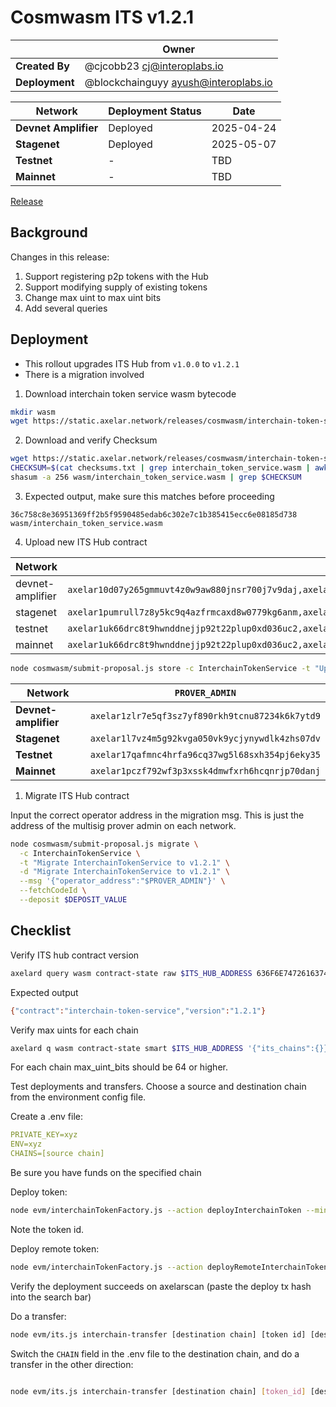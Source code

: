 # Cosmwasm ITS v1.2.1

|                | **Owner**                              |
| -------------- | -------------------------------------- |
| **Created By** | @cjcobb23 <cj@interoplabs.io>          |
| **Deployment** | @blockchainguyy <ayush@interoplabs.io> |

| **Network**          | **Deployment Status** | **Date**   |
| -------------------- | --------------------- | ---------- |
| **Devnet Amplifier** | Deployed              | 2025-04-24 |
| **Stagenet**         | Deployed              | 2025-05-07 |
| **Testnet**          | -                     | TBD        |
| **Mainnet**          | -                     | TBD        |

[Release](https://github.com/axelarnetwork/axelar-amplifier/releases/tag/interchain-token-service-v1.2.1)

## Background

Changes in this release:

1. Support registering p2p tokens with the Hub
2. Support modifying supply of existing tokens
3. Change max uint to max uint bits
4. Add several queries

## Deployment

- This rollout upgrades ITS Hub from `v1.0.0` to `v1.2.1`
- There is a migration involved

1. Download interchain token service wasm bytecode

```bash
mkdir wasm
wget https://static.axelar.network/releases/cosmwasm/interchain-token-service/1.2.1/interchain_token_service.wasm --directory-prefix=wasm/
```

2. Download and verify Checksum
```bash
wget https://static.axelar.network/releases/cosmwasm/interchain-token-service/1.2.1/checksums.txt
CHECKSUM=$(cat checksums.txt | grep interchain_token_service.wasm | awk '{print $1}')
shasum -a 256 wasm/interchain_token_service.wasm | grep $CHECKSUM
```

3. Expected output, make sure this matches before proceeding
```
36c758c8e36951369ff2b5f9590485edab6c302e7c1b385415ecc6e08185d738  wasm/interchain_token_service.wasm
```

4. Upload new ITS Hub contract

| Network          | `INIT_ADDRESSES`                                                                                                                            | `RUN_AS_ACCOUNT`                                | `DEPOSIT_VALUE` |
| ---------------- | ------------------------------------------------------------------------------------------------------------------------------------------- | ----------------------------------------------- | --------------- |
| devnet-amplifier | `axelar10d07y265gmmuvt4z0w9aw880jnsr700j7v9daj,axelar1zlr7e5qf3sz7yf890rkh9tcnu87234k6k7ytd9`                                               | `axelar10d07y265gmmuvt4z0w9aw880jnsr700j7v9daj` | `100000000`     |
| stagenet         | `axelar1pumrull7z8y5kc9q4azfrmcaxd8w0779kg6anm,axelar10d07y265gmmuvt4z0w9aw880jnsr700j7v9daj,axelar12qvsvse32cjyw60ztysd3v655aj5urqeup82ky` | `axelar10d07y265gmmuvt4z0w9aw880jnsr700j7v9daj` | `100000000`     |
| testnet          | `axelar1uk66drc8t9hwnddnejjp92t22plup0xd036uc2,axelar10d07y265gmmuvt4z0w9aw880jnsr700j7v9daj,axelar12f2qn005d4vl03ssjq07quz6cja72w5ukuchv7` | `axelar10d07y265gmmuvt4z0w9aw880jnsr700j7v9daj` | `2000000000`    |
| mainnet          | `axelar1uk66drc8t9hwnddnejjp92t22plup0xd036uc2,axelar10d07y265gmmuvt4z0w9aw880jnsr700j7v9daj,axelar1nctnr9x0qexemeld5w7w752rmqdsqqv92dw9am` | `axelar10d07y265gmmuvt4z0w9aw880jnsr700j7v9daj` | `2000000000`    |

```bash
node cosmwasm/submit-proposal.js store -c InterchainTokenService -t "Upload InterchainTokenService contract v1.2.1" -d "Upload InterchainTokenService contract v1.2.1" -r $RUN_AS_ACCOUNT --deposit $DEPOSIT_VALUE --instantiateAddresses $INIT_ADDRESSES --version 1.2.1
```

| Network              | `PROVER_ADMIN`                                  |
| -------------------- | ----------------------------------------------- |
| **Devnet-amplifier** | `axelar1zlr7e5qf3sz7yf890rkh9tcnu87234k6k7ytd9` |
| **Stagenet**         | `axelar1l7vz4m5g92kvga050vk9ycjynywdlk4zhs07dv` |
| **Testnet**          | `axelar17qafmnc4hrfa96cq37wg5l68sxh354pj6eky35` |
| **Mainnet**          | `axelar1pczf792wf3p3xssk4dmwfxrh6hcqnrjp70danj` |

1. Migrate ITS Hub contract

Input the correct operator address in the migration msg. This is just the address of the multisig prover admin on each network.

```bash
node cosmwasm/submit-proposal.js migrate \
  -c InterchainTokenService \
  -t "Migrate InterchainTokenService to v1.2.1" \
  -d "Migrate InterchainTokenService to v1.2.1" \
  --msg '{"operator_address":"$PROVER_ADMIN"}' \
  --fetchCodeId \
  --deposit $DEPOSIT_VALUE
```

## Checklist

Verify ITS hub contract version

```bash
axelard query wasm contract-state raw $ITS_HUB_ADDRESS 636F6E74726163745F696E666F -o json | jq -r '.data' | base64 -d
```
Expected output

```bash
{"contract":"interchain-token-service","version":"1.2.1"}
```

Verify max uints for each chain
```bash
axelard q wasm contract-state smart $ITS_HUB_ADDRESS '{"its_chains":{}}'
```
For each chain max_uint_bits should be 64 or higher.

Test deployments and transfers. Choose a source and destination chain from the environment config file.

Create a .env file:

```yaml
PRIVATE_KEY=xyz
ENV=xyz
CHAINS=[source chain]
```
Be sure you have funds on the specified chain

Deploy token:

```bash
node evm/interchainTokenFactory.js --action deployInterchainToken --minter [wallet] --name "test" --symbol "TST" --decimals 18 --initialSupply 10000 --salt [some salt]
```
Note the token id.

Deploy remote token:
```bash
node evm/interchainTokenFactory.js --action deployRemoteInterchainToken --salt [same salt as above] --destinationChain [destination chain]
```

Verify the deployment succeeds on axelarscan (paste the deploy tx hash into the search bar)

Do a transfer:
```bash
node evm/its.js interchain-transfer [destination chain] [token id] [destination address] 1
```

Switch the `CHAIN` field in the .env file to the destination chain, and do a transfer in the other direction:

```bash

node evm/its.js interchain-transfer [destination chain] [token_id] [destination address] 1
```


